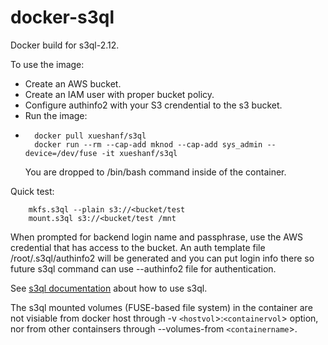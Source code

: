 docker-s3ql
===========

Docker build for s3ql-2.12.

To use the image:

* Create an AWS bucket.
* Create an IAM user with proper bucket policy.
* Configure authinfo2 with your S3 crendential to the s3 bucket. 
* Run the image:
* 
        docker pull xueshanf/s3ql
        docker run --rm --cap-add mknod --cap-add sys_admin --device=/dev/fuse -it xueshanf/s3ql

   You are dropped to /bin/bash command inside of the container.

Quick test:

        mkfs.s3ql --plain s3://<bucket/test
        mount.s3ql s3://<bucket/test /mnt
  
  When prompted for backend login name and passphrase, use the AWS credential that has access to the bucket. An auth template file /root/.s3ql/authinfo2 will be generated and you can put login info there so future s3ql command can use --authinfo2 file for authentication.

See [s3ql documentation](http://www.rath.org/s3ql-docs/installation.html) about how to use s3ql.

The s3ql mounted volumes (FUSE-based file system) in the container are not visiable from docker host through -v `<hostvol`>:`<containervol`> option, nor from other containsers through --volumes-from `<containername`>. 
    

